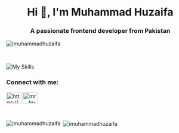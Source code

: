 <h1 align="center">Hi 👋, I'm Muhammad Huzaifa</h1>
<h3 align="center">A passionate frontend developer from Pakistan</h3>


<p align="left"> <img src="https://komarev.com/ghpvc/?username=imuhammadhuzaifa&label=Profile%20views&color=0e75b6&style=flat" alt="imuhammadhuzaifa" /> </p>
<br/>

![My Skills](https://skillicons.dev/icons?i=html,css,javascript,react,reactnative,bootstrap,tailwind)

<h3 align="left">Connect with me:</h3>
<p align="left">
<a href="https://www.linkedin.com/in/imuhammadhuzaifa/" target="blank"><img align="center" src="https://raw.githubusercontent.com/rahuldkjain/github-profile-readme-generator/master/src/images/icons/Social/linked-in-alt.svg" alt="https://www.linkedin.com/in/imuhammadhuzaif" height="30" width="40" /></a>
<a href="https://instagram.com/mr._.huzzii" target="blank"><img align="center" src="https://raw.githubusercontent.com/rahuldkjain/github-profile-readme-generator/master/src/images/icons/Social/instagram.svg" alt="mr._.huzzii" height="30" width="40" /></a>
</p>

<br/>
<p><img align="left" src="https://github-readme-stats.vercel.app/api/top-langs?username=imuhammadhuzaifa&show_icons=true&locale=en&layout=compact" alt="imuhammadhuzaifa" /></p>

<p>&nbsp;<img align="center" src="https://github-readme-stats.vercel.app/api?username=imuhammadhuzaifa&show_icons=true&locale=en" alt="imuhammadhuzaifa" /></p>
